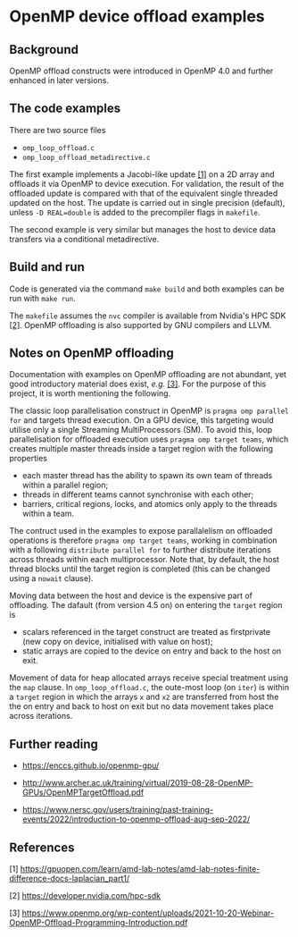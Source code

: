 # OpenMP device offload examples

## Background

OpenMP offload constructs were introduced in OpenMP 4.0 and further enhanced in later versions.


## The code examples

There are two source files
  * ``omp_loop_offload.c``
  * ``omp_loop_offload_metadirective.c``

The first example implements a Jacobi-like update [[1]](#1) on a 2D array and offloads it via OpenMP to device execution. For validation, the result of the offloaded update is compared with that of the equivalent single threaded updated on the host. The update is carried out in single precision (default), unless ``-D REAL=double`` is added to the precompiler flags in ``makefile``.

The second example is very similar but manages the host to device data transfers via a conditional metadirective.


## Build and run

Code is generated via the command ``make build`` and both examples can be run with ``make run``.

The ``makefile`` assumes the ``nvc`` compiler is available from Nvidia's HPC SDK [[2]](#2). OpenMP offloading is also supported by GNU compilers and LLVM.


## Notes on OpenMP offloading

Documentation with examples on OpenMP offloading are not abundant, yet good introductory material does exist, _e.g._ [[3]](#3). For the purpose of this project, it is worth mentioning the following.

The classic loop parallelisation construct in OpenMP is ``pragma omp parallel for`` and targets thread execution. On a GPU device, this targeting would utilise only a single Streaming MultiProcessors (SM). To avoid this, loop parallelisation for offloaded execution uses ``pragma omp target teams``, which creates multiple master threads inside a target region with the following properties
  * each master thread has the ability to spawn its own team of threads within a parallel region;
  * threads in different teams cannot synchronise with each other;
  * barriers, critical regions, locks, and atomics only apply to the threads within a team.

The contruct used in the examples to expose parallalelism on offloaded operations is therefore ``pragma omp target teams``, working in combination with a following ``distribute parallel for`` to further distribute iterations across threads within each multiprocessor. Note that, by default, the host thread blocks until the target region is completed (this can be changed using a ``nowait`` clause).

Moving data between the host and device is the expensive part of offloading. The dafault (from version 4.5 on) on entering the ``target`` region is
  * scalars referenced in the target construct are treated as firstprivate (new copy on device, initialised with value on host);
  * static arrays are copied to the device on entry and back to the host on exit.

Movement of data for heap allocated arrays receive special treatment using the ``map`` clause. In ``omp_loop_offload.c``, the oute-most loop (on ``iter``) is within a ``target`` region in which the arrays ``x`` and ``x2`` are transferred from host the the on entry and back to host on exit but no data movement takes place across iterations.


## Further reading

  * https://enccs.github.io/openmp-gpu/

  * http://www.archer.ac.uk/training/virtual/2019-08-28-OpenMP-GPUs/OpenMPTargetOffload.pdf

  * https://www.nersc.gov/users/training/past-training-events/2022/introduction-to-openmp-offload-aug-sep-2022/


## References
<a id="1">[1]</a>
https://gpuopen.com/learn/amd-lab-notes/amd-lab-notes-finite-difference-docs-laplacian_part1/

<a id="2">[2]</a>
https://developer.nvidia.com/hpc-sdk

<a id="3">[3]</a>
https://www.openmp.org/wp-content/uploads/2021-10-20-Webinar-OpenMP-Offload-Programming-Introduction.pdf

